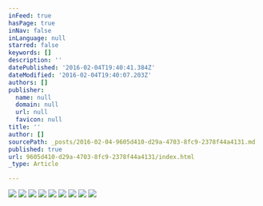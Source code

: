 ```yaml
---
inFeed: true
hasPage: true
inNav: false
inLanguage: null
starred: false
keywords: []
description: ''
datePublished: '2016-02-04T19:40:41.384Z'
dateModified: '2016-02-04T19:40:07.203Z'
authors: []
publisher:
  name: null
  domain: null
  url: null
  favicon: null
title: ''
author: []
sourcePath: _posts/2016-02-04-9605d410-d29a-4703-8fc9-2378f44a4131.md
published: true
url: 9605d410-d29a-4703-8fc9-2378f44a4131/index.html
_type: Article

---
```

![](https://the-grid-user-content.s3-us-west-2.amazonaws.com/015b8276-e2be-44ee-a7b6-354c5fdd317d.jpg)
![](https://the-grid-user-content.s3-us-west-2.amazonaws.com/bea7920e-7ba7-41f1-869e-f0124f50c3b9.jpg)
![](https://the-grid-user-content.s3-us-west-2.amazonaws.com/012e25bc-4b98-43ff-91f2-8fb4908a077f.jpg)
![](https://the-grid-user-content.s3-us-west-2.amazonaws.com/d3d18078-52e1-4ac5-9d39-a14575d4417a.jpg)
![](https://the-grid-user-content.s3-us-west-2.amazonaws.com/13824dac-ac36-4544-b1ca-e764c0d7d802.jpg)
![](https://the-grid-user-content.s3-us-west-2.amazonaws.com/d278f25a-56de-4bef-b2d9-9cb7cd6aca1d.jpg)
![](https://the-grid-user-content.s3-us-west-2.amazonaws.com/5cca5409-3560-4d07-bf43-620c53076866.jpg)
![](https://the-grid-user-content.s3-us-west-2.amazonaws.com/7713959a-d69a-4d60-b898-cb0bf0e6548d.jpg)
![](https://the-grid-user-content.s3-us-west-2.amazonaws.com/56f0ef78-857f-4f0d-a17e-cc613a80d55b.jpg)